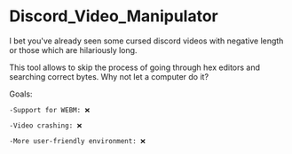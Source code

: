 # Discord_Video_Manipulator

I bet you've already seen some cursed discord videos with negative length or those which are hilariously long.

This tool allows to skip the process of going through hex editors and searching correct bytes. Why not let a computer do it?

Goals:

`-Support for WEBM: ❌ `

`-Video crashing: ❌ `

`-More user-friendly environment: ❌ `


